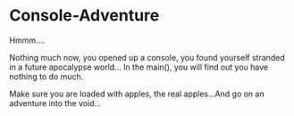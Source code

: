 # Console-Adventure
Hmmm....

Nothing much now, you opened up a console, you found yourself stranded in a future apocalypse world...
In the main(), you will find out you have nothing to do much.

Make sure you are loaded with apples, the real apples...And go on an adventure into the void...